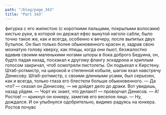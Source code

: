 ```yaml
---
path: "/blog/page_343"
title: "Part 343"
---
```


 фигурка с его жилистою (с короткими пальцами, покрытыми волосами) кистью руки, в которой он держал ефес вынутой наголо сабли, было точно такое же, как и всегда, особенно к вечеру, после выпитых двух бутылок. Он был только более обыкновенного красен и, задрав свою мохнатую голову кверху, как птицы, когда они пьют, безжалостно вдавив своими маленькими ногами шпоры в бока доброго Бедуина, он, будто падая назад, поскакал к другому флангу эскадрона и хриплым голосом закричал, чтоб осмотрели пистолеты. Он подъехал к Кирстену. Штаб-ротмистр, на широкой и степенной кобыле, шагом ехал навстречу Денисову. Штаб-ротмистр, с своими длинными усами, был серьезен, как и всегда, только глаза его блестели больше обыкновенного.
— Да что? — сказал он Денисову, — не дойдет дело до драки. Вот увидишь, назад уйдем.
— Чорт их знает, что́ делают! — проворчал Денисов. — А! Ростов! — крикнул он юнкеру, заметив его веселое лицо. — Ну, дождался.
И он улыбнулся одобрительно, видимо радуясь на юнкера. Ростов почувс
